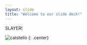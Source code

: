 ```yaml
---
layout: slide
title: "Welcome to our slide deck!"
---
```


SLAYER!

![catstello](https://octodex.github.com/images/catstello.png)
{: .center}
